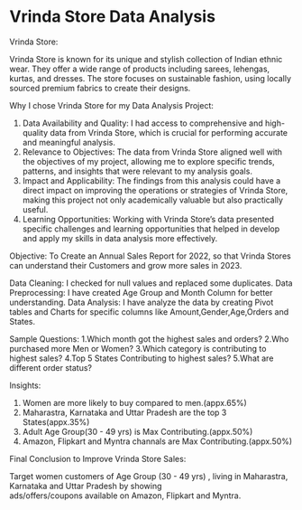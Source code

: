 # Vrinda Store Data Analysis

Vrinda Store:

Vrinda Store is known for its unique and stylish collection of Indian ethnic wear. 
They offer a wide range of products including sarees, lehengas, kurtas, and dresses. 
The store focuses on sustainable fashion, using locally sourced premium fabrics to create their designs. 

 Why I chose Vrinda Store for my Data Analysis Project:

1. Data Availability and Quality: I had access to comprehensive and high-quality data from Vrinda Store, which is crucial for performing accurate and 
                                meaningful analysis.
2. Relevance to Objectives: The data from Vrinda Store aligned well with the objectives of my project, allowing me to explore specific trends, patterns, 
                            and insights that were relevant to my analysis goals.
3. Impact and Applicability: The findings from this analysis could have a direct impact on improving the operations or strategies of Vrinda Store, making
                            this project not only academically valuable but also practically useful.
4. Learning Opportunities: Working with Vrinda Store’s data presented specific challenges and learning opportunities that helped in develop and apply my 
                           skills in data analysis more effectively.

Objective: To Create an Annual Sales Report for 2022, so that Vrinda Stores can understand their Customers and grow more sales in 2023.

Data Cleaning: I checked for null values and replaced some duplicates.
Data Preprocessing: I have created Age Group and Month Column for better understanding.
Data Analysis: I have analyze the data by creating Pivot tables and Charts for specific columns like Amount,Gender,Age,Orders and States.

Sample Questions:
1.Which month got the highest sales and orders?
2.Who purchased more Men or Women?
3.Which category is contributing to highest sales?
4.Top 5 States Contributing to highest sales?
5.What are different order status?

Insights:
1. Women are more likely to buy compared to men.(appx.65%)       				
2. Maharastra, Karnataka and Uttar Pradesh are the top 3 States(appx.35%)												
3. Adult Age Group(30 - 49 yrs) is Max Contributing.(appx.50%)												
4. Amazon, Flipkart and Myntra channals are Max Contributing.(appx.50%)

Final Conclusion to Improve Vrinda Store Sales:

Target women customers of Age Group (30 - 49 yrs) , living in Maharastra, Karnataka and Uttar Pradesh by showing 												
ads/offers/coupons available on Amazon, Flipkart and Myntra.												

       				



 
   
